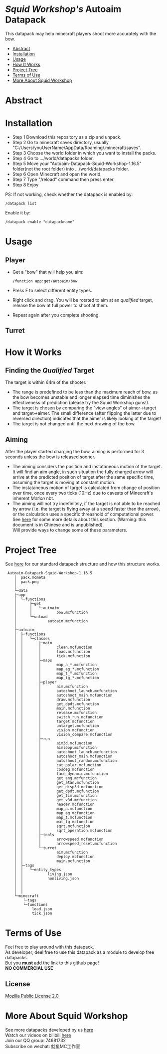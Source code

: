 # _Squid Workshop's_ Autoaim Datapack
This datapack may help minecraft players shoot more accurately with the bow.

- [Abstract](#Abstract)
- [Installation](#Installation)
- [Usage](#Usage)
- [How It Works](#How-It-Works)
- [Project Tree](#Project-Tree)
- [Terms of Use](#Terms-of-Use)
- [More About Squid Workshop](#More-About-Squid-Workshop)

# Abstract


# Installation
- Step 1 Download this repository as a zip and unpack.
- Step 2 Go to minecraft saves directory, usually "C:/Users/youUserName/AppData/Roaming/.minecraft/saves".
- Step 3 Choose the world folder in which you want to install the packs.
- Step 4 Go to .../world/datapacks folder.
- Step 5 Move your "Autoaim-Datapack-Squid-Workshop-1.16.5" folder(not the root folder) into .../world/datapacks folder.
- Step 6 Open Minecraft and open the world.
- Step 7 Type "/reload" command then press enter.
- Step 8 Enjoy

PS: If not working, check whether the datapack is enabled by:

	/datapack list
Enable it by:

	/datapack enable "datapackname"
  
# Usage
## Player
- Get a "bow" that will help you aim:

	  /function app:get/autoaim/bow

- Press F to select different entity types.
- Right click and drag. You will be rotated to aim at an _qualified_ target, release the bow at full power to shoot at them.
- Repeat again after you complete shooting.
## Turret

# How it Works
## Finding the _Qualified_ Target
The target is within 64m of the shooter.
- The range is predefined to be less than the maximum reach of bow, as the bow becomes unstable and longer elapsed time diminishes the effectiveness of prediction (please try the Squid Workshop guns!).
- The target is chosen by comparing the "view angles" of aimer->target and target->aimer. The small difference (after flipping the latter due to reversed direction) indicates that the aimer is likely looking at the target!
- The target is not changed until the next drawing of the bow.
## Aiming 
After the player started charging the bow, aiming is performed for 3 seconds unless the bow is released sooner.
- The aiming considers the position and instataneous motion of the target. It will find an aim angle, in such situation the fully charged arrow will arrive at the predicted position of target after the same specific time, assuming the target is moving at constant motion.
- The instataneous motion of target is calculated from change of position over time, once every two ticks (10Hz) due to caveats of Minecraft's inherent _Motion_ nbt. 
- The aiming will not try indefinitely, if the target is not able to be reached by arrow (i.e. the target is flying away at a speed faster than the arrow), or the calculation uses a specific threashold of computational power.
See [here](https://drive.google.com/file/d/1al8XjiDddp3Yrvy2QDBMl3uDU6zx1Au_/view?usp=sharing) for some more details about this section. (Warning: this document is in Chinese and is unpublished).\
Will provide ways to change some of these parameters.

# Project Tree
See [here](https://github.com/Squid-Workshop/MinecraftDatapacksProject/blob/master/CONTRIBUTING.md) for our standard datapack structure and how this structure works.

	 Autoaim-Datapack-Squid-Workshop-1.16.5
	    │  pack.mcmeta
	    │  pack.png
	    │  
	    └─data
		├─app
		│  └─functions
		│      ├─get
		│      │   └─autoaim
		│      │           bow.mcfunction
		│      └─unload
		│              autoaim.mcfunction
		│              
		├─autoaim
		│  ├─functions
		│  │   └─classes  
		│  │       ├─main
		│  │       │       clean.mcfunction
		│  │       │       load.mcfunction
		│  │       │       tick.mcfunction
		│  │       ├─maps
		│  │       │       map_a_*.mcfunction
		│  │       │       map_ag_*.mcfunction
		│  │       │       map_t_*.mcfunction
		│  │       │       map_tg_*.mcfunction
		│  │       ├─player
		│  │       │       aim.mcfunction
		│  │       │       autoshoot_launch.mcfunction
		│  │       │       autoshoot_main.mcfunction
		│  │       │       draw.mcfunction
		│  │       │       get_dpdt.mcfunction
		│  │       │       main.mcfunction
		│  │       │       release.mcfunction
		│  │       │       switch_run.mcfunction
		│  │       │       target.mcfunction
		│  │       │       untarget.mcfunction
		│  │       │       vision.mcfunction
		│  │       │       vision_compare.mcfunction
		│  │       ├─run
		│  │       │       aim3d.mcfunction
		│  │       │       aimloop.mcfunction
		│  │       │       autoshoot_launch.mcfunction
		│  │       │       autoshoot_main.mcfunction
		│  │       │       autoshoot_random.mcfunction
		│  │       │       cat_polar.mcfunction
		│  │       │       cosdeg.mcfunction
		│  │       │       face_dynamic.mcfunction
		│  │       │       get_ang.mcfunction
		│  │       │       get_atan.mcfunction
		│  │       │       get_disp3d.mcfunction
		│  │       │       get_dpdt.mcfunction
		│  │       │       get_tim.mcfunction
		│  │       │       get_v3d.mcfunction
		│  │       │       header.mcfunction
		│  │       │       map_a.mcfunction
		│  │       │       map_ag.mcfunction
		│  │       │       map_t.mcfunction
		│  │       │       mat_tg.mcfunction
		│  │       │       sqrt.mcfunction
		│  │       │       sqrt_operation.mcfunction
		│  │       ├─tools
		│  │       │       arrowspeed.mcfunction
		│  │       │       arrowspeed_reset.mcfunction
		│  │       └─turret
		│  │               aim.mcfunction
		│  │               deploy.mcfunction
		│  │               main.mcfunction
		│  ├─tags
		│  │   └─entity_types
		│  │           living.json 
		│  │           nonliving.json
		│  │
		│  │
		│  │               
		└─minecraft
		    └─tags
			└─functions
				load.json
				tick.json

# Terms of Use
Feel free to play around with this datapack. \
As developer, deel free to use this datapack as a module to develop free datapacks. \
But you **must** add the link to this github page! \
**NO COMMERCIAL USE**
## License
[Mozilla Public License 2.0](https://github.com/MingshiYangUIUC/Autoaim-Minecraft-Squid-Workshop-Project/blob/main/LICENSE)


# More About Squid Workshop
See more datapacks developed by us [here](https://github.com/Squid-Workshop/MinecraftDatapacksProject) \
Watch our videos on bilibili [here](https://space.bilibili.com/649645265?from=search&seid=778816111336987286) \
Join our QQ group: 74681732 \
Subscribe on wechat: 鱿鱼MC工作室 
